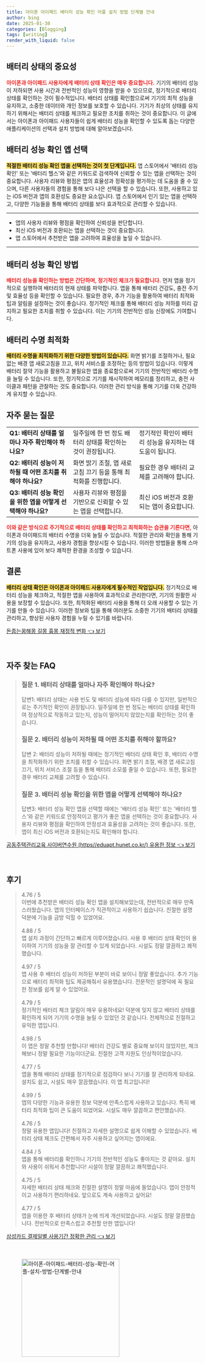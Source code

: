 ```yaml
---
title: 아이폰 아이패드 배터리 성능 확인 어플 설치 방법 단계별 안내
author: bing
date: 2025-01-30
categories: [Blogging]
tags: [writing]
render_with_liquid: false
---
```



<h2 id='배터리 상태의 중요성'>배터리 상태의 중요성</h2>

<p><b><span style="color: #ee2323;">아이폰과 아이패드 사용자에게 배터리 상태 확인은 매우 중요합니다.</span></b> 기기의 배터리 성능이 저하되면 사용 시간과 전반적인 성능이 영향을 받을 수 있으므로, 정기적으로 배터리 상태를 확인하는 것이 필수적입니다. 배터리 상태를 확인함으로써 기기의 최적 성능을 유지하고, 소중한 데이터와 개인 정보를 보호할 수 있습니다. 기기가 최상의 상태를 유지하기 위해서는 배터리 상태를 체크하고 필요한 조치를 취하는 것이 중요합니다. 이 글에서는 아이폰과 아이패드 사용자들이 쉽게 배터리 성능을 확인할 수 있도록 돕는 다양한 애플리케이션의 선택과 설치 방법에 대해 알아보겠습니다.</p>

<h2 id='배터리 성능 확인 앱 선택'>배터리 성능 확인 앱 선택</h2>

<p><b><span style="background-color: #ffe066;">적절한 배터리 성능 확인 앱을 선택하는 것이 첫 단계입니다.</span></b> 앱 스토어에서 '배터리 성능 확인' 또는 '배터리 헬스'와 같은 키워드로 검색하여 신뢰할 수 있는 앱을 선택하는 것이 중요합니다. 사용자 리뷰와 평점은 앱의 효율성과 정확성을 평가하는 데 도움을 줄 수 있으며, 다른 사용자들의 경험을 통해 보다 나은 선택을 할 수 있습니다. 또한, 사용하고 있는 iOS 버전과 앱의 호환성도 중요한 요소입니다. 앱 스토어에서 인기 있는 앱을 선택하고, 다양한 기능들을 통해 배터리 상태를 보다 효과적으로 관리할 수 있습니다.</p>

<hr />

<ul>
    <li>앱의 사용자 리뷰와 평점을 확인하여 신뢰성을 판단합니다.</li>
    <li>최신 iOS 버전과 호환되는 앱을 선택하는 것이 중요합니다.</li>
    <li>앱 스토어에서 추천받은 앱을 고려하여 효율성을 높일 수 있습니다.</li>
</ul>

<hr />

<h2 id='배터리 성능 확인 방법'>배터리 성능 확인 방법</h2>

<p><b><span style="color: #ee2323;">배터리 성능을 확인하는 방법은 간단하며, 정기적인 체크가 필요합니다.</span></b> 먼저 앱을 정기적으로 실행하여 배터리의 현재 상태를 파악합니다. 앱을 통해 배터리 건강도, 충전 주기 및 효율성 등을 확인할 수 있습니다. 필요한 경우, 추가 기능을 활용하여 배터리 최적화 팁과 알림을 설정하는 것이 좋습니다. 정기적인 체크를 통해 배터리 성능 저하를 미리 감지하고 필요한 조치를 취할 수 있습니다. 이는 기기의 전반적인 성능 신장에도 기여합니다.</p>

<h2 id='배터리 수명 최적화'>배터리 수명 최적화</h2>

<p><b><span style="background-color: #ffe066;">배터리 수명을 최적화하기 위한 다양한 방법이 있습니다.</span></b> 화면 밝기를 조절하거나, 필요 없는 배경 앱 새로고침을 끄고, 위치 서비스를 조정하는 등의 방법이 있습니다. 이렇게 배터리 절약 기능을 활용하고 불필요한 앱을 종료함으로써 기기의 전반적인 배터리 수명을 늘릴 수 있습니다. 또한, 정기적으로 기기를 재시작하여 메모리를 정리하고, 충전 사이클과 패턴을 관찰하는 것도 중요합니다. 이러한 관리 방식을 통해 기기를 더욱 건강하게 유지할 수 있습니다.</p>

<h2 id='자주 묻는 질문'>자주 묻는 질문</h2>

<table>
    <tr>
        <td><b>Q1: 배터리 상태를 얼마나 자주 확인해야 하나요?</b></td>
        <td>일주일에 한 번 정도 배터리 상태를 확인하는 것이 권장됩니다.</td>
        <td>정기적인 확인이 배터리 성능을 유지하는 데 도움이 됩니다.</td>
    </tr>
    <tr>
        <td><b>Q2: 배터리 성능이 저하될 때 어떤 조치를 취해야 하나요?</b></td>
        <td>화면 밝기 조절, 앱 새로고침 끄기 등을 통해 최적화를 진행합니다.</td>
        <td>필요한 경우 배터리 교체를 고려해야 합니다.</td>
    </tr>
    <tr>
        <td><b>Q3: 배터리 성능 확인을 위한 앱을 어떻게 선택해야 하나요?</b></td>
        <td>사용자 리뷰와 평점을 기반으로 신뢰할 수 있는 앱을 선택합니다.</td>
        <td>최신 iOS 버전과 호환되는 앱이 중요합니다.</td>
    </tr>
</table>

<p><b><span style="color: #ee2323;">이와 같은 방식으로 주기적으로 배터리 상태를 확인하고 최적화하는 습관을 기른다면,</span></b> 아이폰과 아이패드의 배터리 수명을 더욱 늘릴 수 있습니다. 적절한 관리와 확인을 통해 기기의 성능을 유지하고, 사용자 경험을 향상시킬 수 있습니다. 이러한 방법들을 통해 스마트폰 사용에 있어 보다 쾌적한 환경을 조성할 수 있습니다.</p>

<h2 id='결론'>결론</h2>

<p><b><span style="background-color: #ffe066;">배터리 상태 확인은 아이폰과 아이패드 사용자에게 필수적인 작업입니다.</span></b> 정기적으로 배터리 성능을 체크하고, 적절한 앱을 사용하여 효과적으로 관리한다면, 기기의 원활한 사용을 보장할 수 있습니다. 또한, 최적화된 배터리 사용을 통해 더 오래 사용할 수 있는 기기를 만들 수 있습니다. 이러한 정보와 팁을 통해 여러분도 소중한 기기의 배터리 상태를 관리하고, 향상된 사용자 경험을 누릴 수 있기를 바랍니다.</p>


<p><a class="click-button" title="돈줍는꿈해몽 길몽 흉몽 재정적 변화" href="https://24nara.github.io/posts/%EB%8F%88%EC%A4%8D%EB%8A%94%EA%BF%88%ED%95%B4%EB%AA%BD-%EA%B8%B8%EB%AA%BD-%ED%9D%89%EB%AA%BD-%EC%9E%AC%EC%A0%95%EC%A0%81-%EB%B3%80%ED%99%94/" rel="dofollow">돈줍는꿈해몽 길몽 흉몽 재정적 변화 👈 보기</a></p><br>
<h2 id='자주_찾는_FAQ'>자주 찾는 FAQ</h2>
<div itemscope="" itemtype="https://schema.org/FAQPage"> 
<blockquote> 
<div itemscope="" itemprop="mainEntity" itemtype="https://schema.org/Question"> 
<h3 itemprop="name">질문 1. 배터리 상태를 얼마나 자주 확인해야 하나요?</h3> 
<div itemscope="" itemprop="acceptedAnswer" itemtype="https://schema.org/Answer"> 
<span itemprop="text"> 
<p>답변1: 배터리 상태는 사용 빈도 및 배터리 성능에 따라 다를 수 있지만, 일반적으로는 주기적인 확인이 권장됩니다. 일주일에 한 번 정도는 배터리 상태를 확인하여 정상적으로 작동하고 있는지, 성능이 떨어지지 않았는지를 확인하는 것이 좋습니다.</p> 
</span> 
</div> 
</div> 

<div itemscope="" itemprop="mainEntity" itemtype="https://schema.org/Question"> 
<h3 itemprop="name">질문 2. 배터리 성능이 저하될 때 어떤 조치를 취해야 할까요?</h3> 
<div itemscope="" itemprop="acceptedAnswer" itemtype="https://schema.org/Answer"> 
<span itemprop="text"> 
<p>답변 2: 배터리 성능이 저하될 때에는 정기적인 배터리 상태 확인 후, 배터리 수명을 최적화하기 위한 조치를 취할 수 있습니다. 화면 밝기 조절, 배경 앱 새로고침 끄기, 위치 서비스 조절 등을 통해 배터리 소모를 줄일 수 있습니다. 또한, 필요한 경우 배터리 교체를 고려할 수 있습니다.</p> 
</span> 
</div> 
</div> 

<div itemscope="" itemprop="mainEntity" itemtype="https://schema.org/Question"> 
<h3 itemprop="name">질문 3. 배터리 성능 확인을 위한 앱을 어떻게 선택해야 하나요?</h3> 
<div itemscope="" itemprop="acceptedAnswer" itemtype="https://schema.org/Answer"> 
<span itemprop="text"> 
<p>답변3: 배터리 성능 확인 앱을 선택할 때에는 '배터리 성능 확인' 또는 '배터리 헬스'와 같은 키워드로 안정적이고 평가가 좋은 앱을 선택하는 것이 중요합니다. 사용자 리뷰와 평점을 확인하여 안정성과 효율성을 고려하는 것이 좋습니다. 또한, 앱이 최신 iOS 버전과 호환되는지도 확인해야 합니다.</p> 
</span> 
</div> 
</div> 
</blockquote> 
</div>
<p><a class="click-button" title="공동주택관리교육 사이버연수원 (https//eduapt.hunet.co.kr/) 유용한 정보" href="https://24nara.github.io/posts/%EA%B3%B5%EB%8F%99%EC%A3%BC%ED%83%9D%EA%B4%80%EB%A6%AC%EA%B5%90%EC%9C%A1-%EC%82%AC%EC%9D%B4%EB%B2%84%EC%97%B0%EC%88%98%EC%9B%90-(httpseduapt.hunet.co.kr)-%EC%9C%A0%EC%9A%A9%ED%95%9C-%EC%A0%95%EB%B3%B4/" rel="dofollow">공동주택관리교육 사이버연수원 (https//eduapt.hunet.co.kr/) 유용한 정보 👈 보기</a></p><br>
<h2 id='후기'>후기</h2>
<div itemscope itemtype="https://schema.org/Product">
  <blockquote>
  <div itemprop="review" itemscope itemtype="https://schema.org/Review">
      <div itemprop="reviewRating" itemscope itemtype="https://schema.org/Rating"> <span itemprop="ratingValue">4.76</span> / <span itemprop="bestRating">5</span> </div>
      <span itemprop="reviewBody">이번에 추천받은 배터리 성능 확인 앱을 설치해보았는데, 전반적으로 매우 만족스러웠습니다. 앱의 인터페이스가 직관적이고 사용하기 쉽습니다. 친절한 설명 덕분에 기능을 금방 익힐 수 있었어요.</span>
  </div>
  <br>
  <div itemprop="review" itemscope itemtype="https://schema.org/Review">
      <div itemprop="reviewRating" itemscope itemtype="https://schema.org/Rating"> <span itemprop="ratingValue">4.88</span> / <span itemprop="bestRating">5</span> </div>
      <span itemprop="reviewBody">앱 설치 과정이 간단하고 빠르게 이루어졌습니다. 사용 후 배터리 상태 확인이 용이하여 기기의 성능을 잘 관리할 수 있게 되었습니다. 시설도 정말 깔끔하고 쾌적했습니다.</span>
  </div>
  <br>
  <div itemprop="review" itemscope itemtype="https://schema.org/Review">
      <div itemprop="reviewRating" itemscope itemtype="https://schema.org/Rating"> <span itemprop="ratingValue">4.97</span> / <span itemprop="bestRating">5</span> </div>
      <span itemprop="reviewBody">앱 사용 후 배터리 성능이 저하된 부분이 바로 보이니 정말 좋았습니다. 추가 기능으로 배터리 최적화 팁도 제공해줘서 유용했습니다. 전문적인 설명덕에 꼭 필요한 정보를 쉽게 알 수 있었어요.</span>
  </div>
  <br>
  <div itemprop="review" itemscope itemtype="https://schema.org/Review">
      <div itemprop="reviewRating" itemscope itemtype="https://schema.org/Rating"> <span itemprop="ratingValue">4.79</span> / <span itemprop="bestRating">5</span> </div>
      <span itemprop="reviewBody">정기적인 배터리 체크 알림이 매우 유용하네요! 덕분에 잊지 않고 배터리 상태를 확인하게 되어 기기의 수명을 늘릴 수 있었던 것 같습니다. 전체적으로 친절하고 유익한 앱입니다.</span>
  </div>
  <br>
  <div itemprop="review" itemscope itemtype="https://schema.org/Review">
      <div itemprop="reviewRating" itemscope itemtype="https://schema.org/Rating"> <span itemprop="ratingValue">4.98</span> / <span itemprop="bestRating">5</span> </div>
      <span itemprop="reviewBody">이 앱은 정말 추천할 만합니다! 배터리 건강도 별로 중요해 보이지 않았지만, 체크해보니 정말 필요한 기능이더군요. 친절한 고객 지원도 인상적이었습니다.</span>
  </div>
  <br>
  <div itemprop="review" itemscope itemtype="https://schema.org/Review">
      <div itemprop="reviewRating" itemscope itemtype="https://schema.org/Rating"> <span itemprop="ratingValue">4.77</span> / <span itemprop="bestRating">5</span> </div>
      <span itemprop="reviewBody">앱을 통해 배터리 상태를 정기적으로 점검하다 보니 기기를 잘 관리하게 되네요. 설치도 쉽고, 시설도 매우 깔끔했습니다. 이 앱 최고입니다!</span>
  </div>
  <br>
  <div itemprop="review" itemscope itemtype="https://schema.org/Review">
      <div itemprop="reviewRating" itemscope itemtype="https://schema.org/Rating"> <span itemprop="ratingValue">4.99</span> / <span itemprop="bestRating">5</span> </div>
      <span itemprop="reviewBody">앱의 다양한 기능과 유용한 정보 덕분에 만족스럽게 사용하고 있습니다. 특히 배터리 최적화 팁이 큰 도움이 되었어요. 시설도 매우 깔끔하고 편안했습니다.</span>
  </div>
  <br>
  <div itemprop="review" itemscope itemtype="https://schema.org/Review">
      <div itemprop="reviewRating" itemscope itemtype="https://schema.org/Rating"> <span itemprop="ratingValue">4.76</span> / <span itemprop="bestRating">5</span> </div>
      <span itemprop="reviewBody">정말 유용한 앱입니다! 친절하고 자세한 설명으로 쉽게 이해할 수 있었습니다. 배터리 상태 체크도 간편해서 자주 사용하고 싶어지는 앱이에요.</span>
  </div>
  <br>
  <div itemprop="review" itemscope itemtype="https://schema.org/Review">
      <div itemprop="reviewRating" itemscope itemtype="https://schema.org/Rating"> <span itemprop="ratingValue">4.84</span> / <span itemprop="bestRating">5</span> </div>
      <span itemprop="reviewBody">앱을 통해 배터리를 확인하니 기기의 전반적인 성능도 좋아지는 것 같아요. 설치와 사용이 쉬워서 추천합니다! 시설이 정말 깔끔하고 쾌적했습니다.</span>
  </div>
  <br>
  <div itemprop="review" itemscope itemtype="https://schema.org/Review">
      <div itemprop="reviewRating" itemscope itemtype="https://schema.org/Rating"> <span itemprop="ratingValue">4.75</span> / <span itemprop="bestRating">5</span> </div>
      <span itemprop="reviewBody">자세한 배터리 상태 체크와 친절한 설명이 정말 마음에 들었습니다. 앱이 안정적이고 사용하기 편리하네요. 앞으로도 계속 사용하고 싶어요!</span>
  </div>
  <br>
  <div itemprop="review" itemscope itemtype="https://schema.org/Review">
      <div itemprop="reviewRating" itemscope itemtype="https://schema.org/Rating"> <span itemprop="ratingValue">4.77</span> / <span itemprop="bestRating">5</span> </div>
      <span itemprop="reviewBody">앱을 이용한 후 배터리 상태가 눈에 띄게 개선되었습니다. 시설도 정말 깔끔했습니다. 전반적으로 만족스럽고 추천할 만한 앱입니다!</span>
  </div>
  </blockquote>
</div>
<p><a class="click-button" title="삼성카드 결제일별 사용기간 정확한 관리" href="https://24nara.github.io/posts/%EC%82%BC%EC%84%B1%EC%B9%B4%EB%93%9C-%EA%B2%B0%EC%A0%9C%EC%9D%BC%EB%B3%84-%EC%82%AC%EC%9A%A9%EA%B8%B0%EA%B0%84-%EC%A0%95%ED%99%95%ED%95%9C-%EA%B4%80%EB%A6%AC/" rel="dofollow">삼성카드 결제일별 사용기간 정확한 관리 👈 보기</a></p><br>
<figure class="image"><img src="https://24nara.github.io/assets/img/thumbnail/아이폰-아이패드-배터리-성능-확인-어플-설치-방법-단계별-안내.webp" alt="아이폰-아이패드-배터리-성능-확인-어플-설치-방법-단계별-안내" width="256" height="256"></figure>